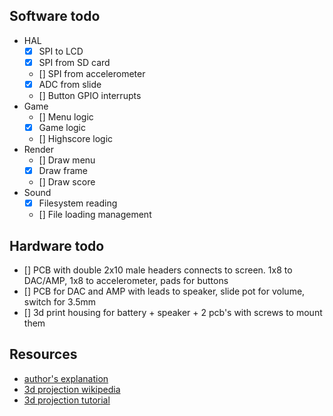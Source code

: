 ## Software todo

- HAL
    - [x] SPI to LCD
    - [x] SPI from SD card
    - [] SPI from accelerometer
    - [x] ADC from slide
    - [] Button GPIO interrupts
- Game
    - [] Menu logic
    - [x] Game logic
    - [] Highscore logic
- Render
    - [] Draw menu
    - [x] Draw frame
    - [] Draw score
- Sound
    - [x] Filesystem reading
    - [] File loading management

## Hardware todo

- [] PCB with double 2x10 male headers connects to screen. 1x8 to DAC/AMP, 1x8 to accelerometer, pads for buttons
- [] PCB for DAC and AMP with leads to speaker, slide pot for volume, switch for 3.5mm
- [] 3d print housing for battery + speaker + 2 pcb's with screws to mount them

## Resources

- [author's explanation](https://web.archive.org/web/20060615142050/http://www.flecko.net:80/cubefield.html)
- [3d projection wikipedia](https://en.wikipedia.org/wiki/3D_projection)
- [3d projection tutorial](https://www.scratchapixel.com/lessons/3d-basic-rendering/computing-pixel-coordinates-of-3d-point/mathematics-computing-2d-coordinates-of-3d-points)
